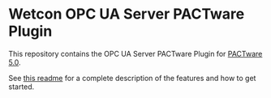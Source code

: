 # Wetcon OPC UA Server PACTware Plugin

This repository contains the OPC UA Server PACTware Plugin for [PACTware 5.0](https://pactware.com/). 

See [this readme](../../README.md) for a complete description of the features and how to get started.


